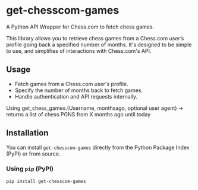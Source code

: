 # get-chesscom-games

A Python API Wrapper for Chess.com to fetch chess games.

This library allows you to retrieve chess games from a Chess.com user’s profile going back a specified number of months. It's designed to be simple to use, and simplifies of interactions with Chess.com's API.

## Usage
- Fetch games from a Chess.com user's profile.
- Specify the number of months back to fetch games.
- Handle authentication and API requests internally.

Using get_chess_games.(Username, monthsago, optional user agent) -> returns a list of chess PGNS from X months ago until today
## Installation

You can install `get-chesscom-games` directly from the Python Package Index (PyPI) or from source.

### Using `pip` (PyPI)
```bash
pip install get-chesscom-games


